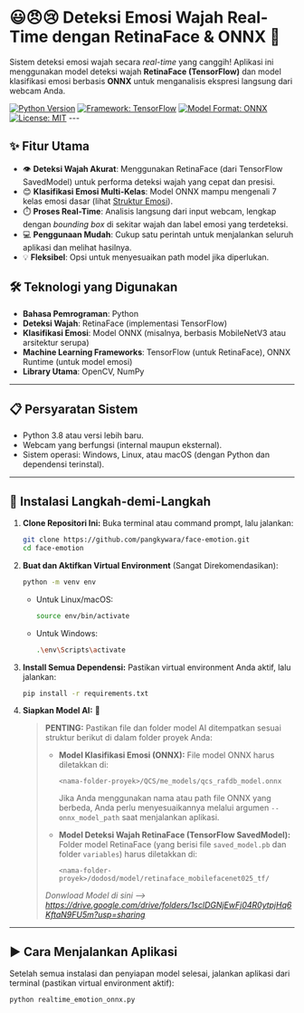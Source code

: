 # 😃😠😢 Deteksi Emosi Wajah Real-Time dengan RetinaFace & ONNX 🚀

Sistem deteksi emosi wajah secara _real-time_ yang canggih! Aplikasi ini menggunakan model deteksi wajah **RetinaFace (TensorFlow)** dan model klasifikasi emosi berbasis **ONNX** untuk menganalisis ekspresi langsung dari webcam Anda.

[![Python Version](https://img.shields.io/badge/Python-3.8%2B-blue.svg)](https://www.python.org/)
[![Framework: TensorFlow](https://img.shields.io/badge/AI-TensorFlow-orange.svg)](https://www.tensorflow.org/)
[![Model Format: ONNX](https://img.shields.io/badge/AI-ONNX-brightgreen.svg)](https://onnx.ai/)
[![License: MIT ](https://img.shields.io/badge/License-MIT-yellow.svg)](#lisensi) ---

## ✨ Fitur Utama

* 👁️ **Deteksi Wajah Akurat**: Menggunakan RetinaFace (dari TensorFlow SavedModel) untuk performa deteksi wajah yang cepat dan presisi.
* 😊 **Klasifikasi Emosi Multi-Kelas**: Model ONNX mampu mengenali 7 kelas emosi dasar (lihat [Struktur Emosi](#-struktur-emosi)).
* ⏱️ **Proses Real-Time**: Analisis langsung dari input webcam, lengkap dengan _bounding box_ di sekitar wajah dan label emosi yang terdeteksi.
* 💻 **Penggunaan Mudah**: Cukup satu perintah untuk menjalankan seluruh aplikasi dan melihat hasilnya.
* 💡 **Fleksibel**: Opsi untuk menyesuaikan path model jika diperlukan.

## 🛠️ Teknologi yang Digunakan

* **Bahasa Pemrograman**: Python
* **Deteksi Wajah**: RetinaFace (implementasi TensorFlow)
* **Klasifikasi Emosi**: Model ONNX (misalnya, berbasis MobileNetV3 atau arsitektur serupa)
* **Machine Learning Frameworks**: TensorFlow (untuk RetinaFace), ONNX Runtime (untuk model emosi)
* **Library Utama**: OpenCV, NumPy

---

## 📋 Persyaratan Sistem

* Python 3.8 atau versi lebih baru.
* Webcam yang berfungsi (internal maupun eksternal).
* Sistem operasi: Windows, Linux, atau macOS (dengan Python dan dependensi terinstal).

---

## 🚀 Instalasi Langkah-demi-Langkah

1.  **Clone Repositori Ini:**
    Buka terminal atau command prompt, lalu jalankan:
    ```sh
    git clone https://github.com/pangkywara/face-emotion.git
    cd face-emotion
    ```

2.  **Buat dan Aktifkan Virtual Environment** (Sangat Direkomendasikan):
    ```sh
    python -m venv env
    ```
    * Untuk Linux/macOS:
        ```sh
        source env/bin/activate
        ```
    * Untuk Windows:
        ```sh
        .\env\Scripts\activate
        ```

3.  **Install Semua Dependensi:**
    Pastikan virtual environment Anda aktif, lalu jalankan:
    ```sh
    pip install -r requirements.txt
    ```

4.  **Siapkan Model AI:** 🧠
    > **PENTING:** Pastikan file dan folder model AI ditempatkan sesuai struktur berikut di dalam folder proyek Anda:
    >
    > * **Model Klasifikasi Emosi (ONNX):**
    >     File model ONNX harus diletakkan di:
    >     ```
    >     <nama-folder-proyek>/QCS/me_models/qcs_rafdb_model.onnx
    >     ```
    >     Jika Anda menggunakan nama atau path file ONNX yang berbeda, Anda perlu menyesuaikannya melalui argumen `--onnx_model_path` saat menjalankan aplikasi.
    >
    > * **Model Deteksi Wajah RetinaFace (TensorFlow SavedModel):**
    >     Folder model RetinaFace (yang berisi file `saved_model.pb` dan folder `variables`) harus diletakkan di:
    >     ```
    >     <nama-folder-proyek>/dodosd/model/retinaface_mobilefacenet025_tf/
    >     ```
    >
    > *Donwload Model di sini --> https://drive.google.com/drive/folders/1sclDGNjEwFj04R0ytpjHq6KftaN9FU5m?usp=sharing*

---

## ▶️ Cara Menjalankan Aplikasi

Setelah semua instalasi dan penyiapan model selesai, jalankan aplikasi dari terminal (pastikan virtual environment aktif):

```sh
python realtime_emotion_onnx.py
